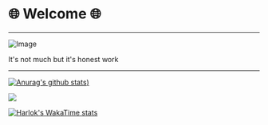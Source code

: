 # 🌐 Welcome 🌐

---

![Image](https://cdn.7tv.app/emote/01GYHZ0RT8000FQ4GSSD7H5Y4N/3x.webp "peepo" )

It's not much but it's honest work

---
[![Anurag's github stats](https://github-readme-stats.vercel.app/api?username=ChwJnz&show_icons=true&theme=cobalt))](https://github.com/anuraghazra/github-readme-stats)


![](https://visitor-badge.laobi.icu/badge?page_id=ChwJnz.github.io.README.md)

[![Harlok's WakaTime stats](https://github-readme-stats.vercel.app/api/wakatime?username=ChwJnz)](https://github.com/anuraghazra/github-readme-stats)
